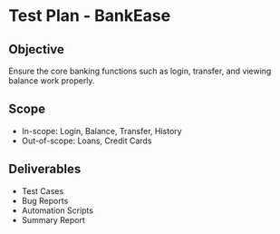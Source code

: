 # Test Plan - BankEase

## Objective
Ensure the core banking functions such as login, transfer, and viewing balance work properly.

## Scope
- In-scope: Login, Balance, Transfer, History
- Out-of-scope: Loans, Credit Cards

## Deliverables
- Test Cases
- Bug Reports
- Automation Scripts
- Summary Report

